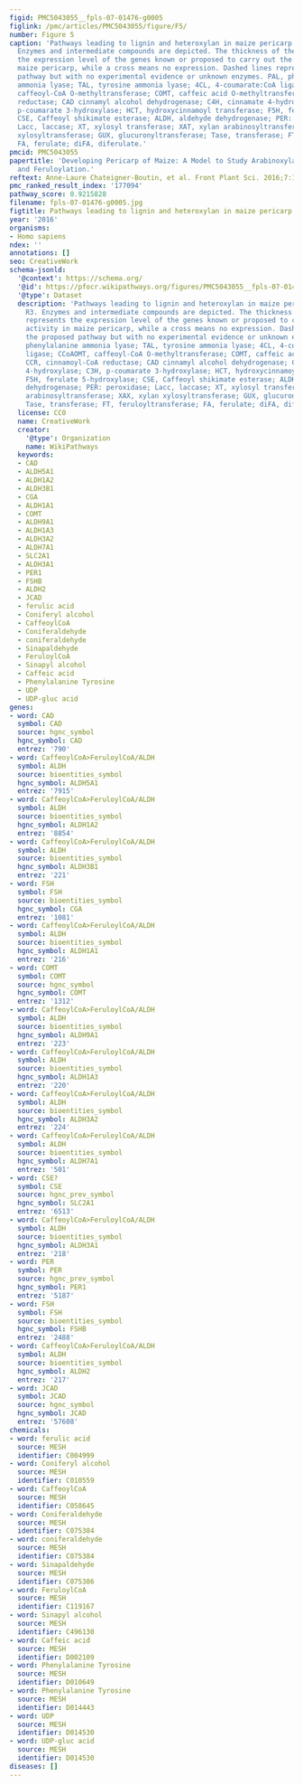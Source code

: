 ```yaml
---
figid: PMC5043055__fpls-07-01476-g0005
figlink: /pmc/articles/PMC5043055/figure/F5/
number: Figure 5
caption: 'Pathways leading to lignin and heteroxylan in maize pericarp at stage R3.
  Enzymes and intermediate compounds are depicted. The thickness of the arrows represents
  the expression level of the genes known or proposed to carry out the activity in
  maize pericarp, while a cross means no expression. Dashed lines represent the proposed
  pathway but with no experimental evidence or unknown enzymes. PAL, phenylalanine
  ammonia lyase; TAL, tyrosine ammonia lyase; 4CL, 4-coumarate:CoA ligase; CCoAOMT,
  caffeoyl-CoA O-methyltransferase; COMT, caffeic acid O-methyltransferase; CCR, cinnamoyl-CoA
  reductase; CAD cinnamyl alcohol dehydrogenase; C4H, cinnamate 4-hydroxylase; C3H,
  p-coumarate 3-hydroxylase; HCT, hydroxycinnamoyl transferase; F5H, ferulate 5-hydroxylase;
  CSE, Caffeoyl shikimate esterase; ALDH, aldehyde dehydrogenase; PER: peroxidase;
  Lacc, laccase; XT, xylosyl transferase; XAT, xylan arabinosyltransferase; XAX, xylan
  xylosyltransferase; GUX, glucuronyltransferase; Tase, transferase; FT, feruloyltransferase;
  FA, ferulate; diFA, diferulate.'
pmcid: PMC5043055
papertitle: 'Developing Pericarp of Maize: A Model to Study Arabinoxylan Synthesis
  and Feruloylation.'
reftext: Anne-Laure Chateigner-Boutin, et al. Front Plant Sci. 2016;7:1476.
pmc_ranked_result_index: '177094'
pathway_score: 0.9215828
filename: fpls-07-01476-g0005.jpg
figtitle: Pathways leading to lignin and heteroxylan in maize pericarp at stage R3
year: '2016'
organisms:
- Homo sapiens
ndex: ''
annotations: []
seo: CreativeWork
schema-jsonld:
  '@context': https://schema.org/
  '@id': https://pfocr.wikipathways.org/figures/PMC5043055__fpls-07-01476-g0005.html
  '@type': Dataset
  description: 'Pathways leading to lignin and heteroxylan in maize pericarp at stage
    R3. Enzymes and intermediate compounds are depicted. The thickness of the arrows
    represents the expression level of the genes known or proposed to carry out the
    activity in maize pericarp, while a cross means no expression. Dashed lines represent
    the proposed pathway but with no experimental evidence or unknown enzymes. PAL,
    phenylalanine ammonia lyase; TAL, tyrosine ammonia lyase; 4CL, 4-coumarate:CoA
    ligase; CCoAOMT, caffeoyl-CoA O-methyltransferase; COMT, caffeic acid O-methyltransferase;
    CCR, cinnamoyl-CoA reductase; CAD cinnamyl alcohol dehydrogenase; C4H, cinnamate
    4-hydroxylase; C3H, p-coumarate 3-hydroxylase; HCT, hydroxycinnamoyl transferase;
    F5H, ferulate 5-hydroxylase; CSE, Caffeoyl shikimate esterase; ALDH, aldehyde
    dehydrogenase; PER: peroxidase; Lacc, laccase; XT, xylosyl transferase; XAT, xylan
    arabinosyltransferase; XAX, xylan xylosyltransferase; GUX, glucuronyltransferase;
    Tase, transferase; FT, feruloyltransferase; FA, ferulate; diFA, diferulate.'
  license: CC0
  name: CreativeWork
  creator:
    '@type': Organization
    name: WikiPathways
  keywords:
  - CAD
  - ALDH5A1
  - ALDH1A2
  - ALDH3B1
  - CGA
  - ALDH1A1
  - COMT
  - ALDH9A1
  - ALDH1A3
  - ALDH3A2
  - ALDH7A1
  - SLC2A1
  - ALDH3A1
  - PER1
  - FSHB
  - ALDH2
  - JCAD
  - ferulic acid
  - Coniferyl alcohol
  - CaffeoylCoA
  - Coniferaldehyde
  - coniferaldehyde
  - Sinapaldehyde
  - FeruloylCoA
  - Sinapyl alcohol
  - Caffeic acid
  - Phenylalanine Tyrosine
  - UDP
  - UDP-gluc acid
genes:
- word: CAD
  symbol: CAD
  source: hgnc_symbol
  hgnc_symbol: CAD
  entrez: '790'
- word: CaffeoylCoA>FeruloylCoA/ALDH
  symbol: ALDH
  source: bioentities_symbol
  hgnc_symbol: ALDH5A1
  entrez: '7915'
- word: CaffeoylCoA>FeruloylCoA/ALDH
  symbol: ALDH
  source: bioentities_symbol
  hgnc_symbol: ALDH1A2
  entrez: '8854'
- word: CaffeoylCoA>FeruloylCoA/ALDH
  symbol: ALDH
  source: bioentities_symbol
  hgnc_symbol: ALDH3B1
  entrez: '221'
- word: FSH
  symbol: FSH
  source: bioentities_symbol
  hgnc_symbol: CGA
  entrez: '1081'
- word: CaffeoylCoA>FeruloylCoA/ALDH
  symbol: ALDH
  source: bioentities_symbol
  hgnc_symbol: ALDH1A1
  entrez: '216'
- word: COMT
  symbol: COMT
  source: hgnc_symbol
  hgnc_symbol: COMT
  entrez: '1312'
- word: CaffeoylCoA>FeruloylCoA/ALDH
  symbol: ALDH
  source: bioentities_symbol
  hgnc_symbol: ALDH9A1
  entrez: '223'
- word: CaffeoylCoA>FeruloylCoA/ALDH
  symbol: ALDH
  source: bioentities_symbol
  hgnc_symbol: ALDH1A3
  entrez: '220'
- word: CaffeoylCoA>FeruloylCoA/ALDH
  symbol: ALDH
  source: bioentities_symbol
  hgnc_symbol: ALDH3A2
  entrez: '224'
- word: CaffeoylCoA>FeruloylCoA/ALDH
  symbol: ALDH
  source: bioentities_symbol
  hgnc_symbol: ALDH7A1
  entrez: '501'
- word: CSE?
  symbol: CSE
  source: hgnc_prev_symbol
  hgnc_symbol: SLC2A1
  entrez: '6513'
- word: CaffeoylCoA>FeruloylCoA/ALDH
  symbol: ALDH
  source: bioentities_symbol
  hgnc_symbol: ALDH3A1
  entrez: '218'
- word: PER
  symbol: PER
  source: hgnc_prev_symbol
  hgnc_symbol: PER1
  entrez: '5187'
- word: FSH
  symbol: FSH
  source: bioentities_symbol
  hgnc_symbol: FSHB
  entrez: '2488'
- word: CaffeoylCoA>FeruloylCoA/ALDH
  symbol: ALDH
  source: bioentities_symbol
  hgnc_symbol: ALDH2
  entrez: '217'
- word: JCAD
  symbol: JCAD
  source: hgnc_symbol
  hgnc_symbol: JCAD
  entrez: '57608'
chemicals:
- word: ferulic acid
  source: MESH
  identifier: C004999
- word: Coniferyl alcohol
  source: MESH
  identifier: C010559
- word: CaffeoylCoA
  source: MESH
  identifier: C058645
- word: Coniferaldehyde
  source: MESH
  identifier: C075384
- word: coniferaldehyde
  source: MESH
  identifier: C075384
- word: Sinapaldehyde
  source: MESH
  identifier: C075386
- word: FeruloylCoA
  source: MESH
  identifier: C119167
- word: Sinapyl alcohol
  source: MESH
  identifier: C496130
- word: Caffeic acid
  source: MESH
  identifier: D002109
- word: Phenylalanine Tyrosine
  source: MESH
  identifier: D010649
- word: Phenylalanine Tyrosine
  source: MESH
  identifier: D014443
- word: UDP
  source: MESH
  identifier: D014530
- word: UDP-gluc acid
  source: MESH
  identifier: D014530
diseases: []
---
```

